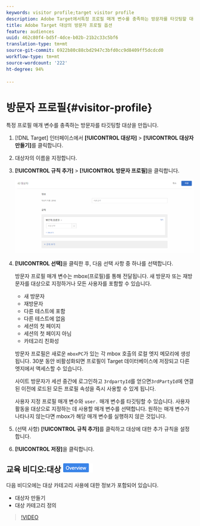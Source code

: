 ```yaml
---
keywords: visitor profile;target visitor profile
description: Adobe Target에서특정 프로필 매개 변수를 충족하는 방문자를 타깃팅할 대상을 만듭니다.
title: Adobe Target 대상의 방문자 프로필 옵션
feature: audiences
uuid: 462c80f4-bd5f-4dce-b02b-21b2c33c5bf6
translation-type: tm+mt
source-git-commit: 6922b80c88cbd2947c3bfd0cc9d8409ff5dcdcd0
workflow-type: tm+mt
source-wordcount: '222'
ht-degree: 94%

---
```



# 방문자 프로필{#visitor-profile}

특정 프로필 매개 변수를 충족하는 방문자를 타깃팅할 대상을 만듭니다.

1. [!DNL Target] 인터페이스에서 **[!UICONTROL 대상자]** > **[!UICONTROL 대상자 만들기]**&#x200B;를 클릭합니다.
1. 대상자의 이름을 지정합니다.
1. **[!UICONTROL 규칙 추가]** > **[!UICONTROL 방문자 프로필]**&#x200B;을 클릭합니다.

   ![](assets/target_visitor_profile.png)

1. **[!UICONTROL 선택]**&#x200B;을 클릭한 후, 다음 선택 사항 중 하나를 선택합니다.

   방문자 프로필 매개 변수는 mbox(프로필)를 통해 전달됩니다. 새 방문자 또는 재방문자를 대상으로 지정하거나 모든 사용자를 포함할 수 있습니다.

   * 새 방문자
   * 재방문자
   * 다른 테스트에 포함
   * 다른 테스트에 없음
   * 세션의 첫 페이지
   * 세션의 첫 페이지 아님
   * 카테고리 친화성

   방문자 프로필은 새로운 `mboxPC`가 있는 각 mbox 호출의 로컬 엣지 메모리에 생성됩니다. 30분 동안 비활성화되면 프로필이 Target 데이터베이스에 저장되고 다른 엣지에서 액세스할 수 있습니다.

   사이트 방문자가 세션 중간에 로그인하고 `3rdpartyId`를 얻으면`3rdPartyId`에 연결된 이전에 로드된 모든 프로필 속성을 즉시 사용할 수 있게 됩니다.

   사용자 지정 프로필 매개 변수와 `user.` 매개 변수를 타깃팅할 수 있습니다. 사용자 활동을 대상으로 지정하는 데 사용할 매개 변수를 선택합니다. 원하는 매개 변수가 나타나지 않는다면 mbox가 해당 매개 변수를 실행하지 않은 것입니다. 

1. (선택 사항) **[!UICONTROL 규칙 추가]**&#x200B;를 클릭하고 대상에 대한 추가 규칙을 설정합니다.
1. **[!UICONTROL 저장]**&#x200B;을 클릭합니다.

## 교육 비디오:대상 ![개요 배지 만들기](/help/assets/overview.png)

다음 비디오에는 대상 카테고리 사용에 대한 정보가 포함되어 있습니다.

* 대상자 만들기
* 대상 카테고리 정의

>[!VIDEO](https://video.tv.adobe.com/v/17392)
